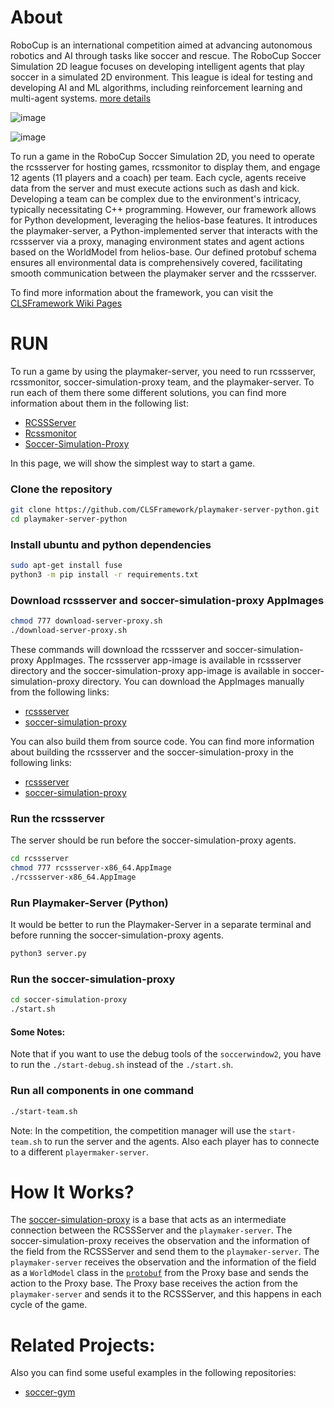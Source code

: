 # About
RoboCup is an international competition aimed at advancing autonomous robotics and AI through tasks like soccer and rescue. The RoboCup Soccer Simulation 2D league focuses on developing intelligent agents that play soccer in a simulated 2D environment. This league is ideal for testing and developing AI and ML algorithms, including reinforcement learning and multi-agent systems. [more details](https://github.com/CLSFramework/cross-language-soccer-framework/wiki/Definitions)

![image](https://github.com/Cross-Language-Soccer-Framework/cross-language-soccer-framework/assets/25696836/7b0b1d49-7001-479c-889f-46a96a8802c4)

![image](https://github.com/Cross-Language-Soccer-Framework/cross-language-soccer-framework/assets/25696836/d152797b-53f0-490f-a8dd-b8c0ef667317)

To run a game in the RoboCup Soccer Simulation 2D, you need to operate the rcssserver for hosting games, rcssmonitor to display them, and engage 12 agents (11 players and a coach) per team. Each cycle, agents receive data from the server and must execute actions such as dash and kick. Developing a team can be complex due to the environment's intricacy, typically necessitating C++ programming. However, our framework allows for Python development, leveraging the helios-base features. It introduces the playmaker-server, a Python-implemented server that interacts with the rcssserver via a proxy, managing environment states and agent actions based on the WorldModel from helios-base. Our defined protobuf schema ensures all environmental data is comprehensively covered, facilitating smooth communication between the playmaker server and the rcssserver.

To find more information about the framework, you can visit the [CLSFramework Wiki Pages](https://github.com/CLSFramework/cross-language-soccer-framework/wiki)

# RUN
To run a game by using the playmaker-server, you need to run rcssserver, rcssmonitor, soccer-simulation-proxy team, and the playmaker-server. To run each of them there some different solutions, you can find more information about them in the following list:

- [RCSSServer](https://github.com/CLSFramework/cross-language-soccer-framework/wiki/RoboCup-Soccer-Simulation-Server)
- [Rcssmonitor](https://github.com/CLSFramework/cross-language-soccer-framework/wiki/Soccer-Simulation-Monitor)
- [Soccer-Simulation-Proxy](https://github.com/CLSFramework/cross-language-soccer-framework/wiki/Soccer-Simulation-Proxy)

In this page, we will show the simplest way to start a game.

### Clone the repository
```bash
git clone https://github.com/CLSFramework/playmaker-server-python.git
cd playmaker-server-python
```

### Install ubuntu and python dependencies
```bash
sudo apt-get install fuse
python3 -m pip install -r requirements.txt
```

### Download rcssserver and soccer-simulation-proxy AppImages
```bash
chmod 777 download-server-proxy.sh
./download-server-proxy.sh
```

These commands will download the rcssserver and soccer-simulation-proxy AppImages. The rcssserver app-image is available in rcssserver directory and the soccer-simulation-proxy app-image is available in soccer-simulation-proxy directory. You can download the AppImages manually from the following links:
- [rcssserver](https://github.com/CLSFramework/rcssserver/releases)
- [soccer-simulation-proxy](https://github.com/CLSFramework/soccer-simulation-proxy/releases)

You can also build them from source code. You can find more information about building the rcssserver and the soccer-simulation-proxy in the following links:
- [rcssserver](https://github.com/CLSFramework/cross-language-soccer-framework/wiki/RoboCup-Soccer-Simulation-Server)
- [soccer-simulation-proxy](https://github.com/CLSFramework/cross-language-soccer-framework/wiki/Soccer-Simulation-Proxy)

### Run the rcssserver
The server should be run before the soccer-simulation-proxy agents.

```bash
cd rcssserver
chmod 777 rcssserver-x86_64.AppImage
./rcssserver-x86_64.AppImage
```

### Run Playmaker-Server (Python)
It would be better to run the Playmaker-Server in a separate terminal and before running the soccer-simulation-proxy agents.
```bash
python3 server.py
```

### Run the soccer-simulation-proxy
```bash
cd soccer-simulation-proxy
./start.sh
```

#### Some Notes:
Note that if you want to use the debug tools of the ```soccerwindow2```, you have to run the ```./start-debug.sh``` instead of the ```./start.sh```.

### Run all components in one command
```bash
./start-team.sh
```


Note: In the competition, the competition manager will use the ```start-team.sh``` to run the server and the agents. Also each player has to connecte to a different ```playermaker-server```.

# How It Works?
The [soccer-simulation-proxy](https://github.com/CLSFramework/cross-language-soccer-framework/wiki/Soccer-Simulation-Proxy) is a base that acts as an intermediate connection between the RCSSServer and the ```playmaker-server```. The soccer-simulation-proxy receives the observation and the information of the field from the RCSSServer and send them to the ```playmaker-server```. The ```playmaker-server``` receives the observation and the information of the field as a ```WorldModel``` class in the [```protobuf```](https://github.com/CLSFramework/cross-language-soccer-framework/wiki/Protobuf) from the Proxy base and sends the action to the Proxy base. The Proxy base receives the action from the ```playmaker-server``` and sends it to the RCSSServer, and this happens in each cycle of the game.

# Related Projects:
Also you can find some useful examples in the following repositories:

- [soccer-gym](https://github.com/CLSFramework/soccer-gym)
